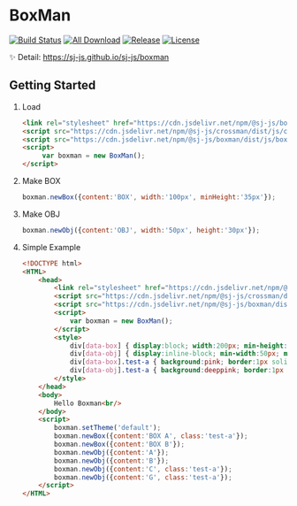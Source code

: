 # BoxMan

[![Build Status](https://travis-ci.org/sj-js/boxman.svg?branch=master)](https://travis-ci.org/sj-js/boxman)
[![All Download](https://img.shields.io/github/downloads/sj-js/boxman/total.svg)](https://github.com/sj-js/boxman/releases)
[![Release](https://img.shields.io/github/release/sj-js/boxman.svg)](https://github.com/sj-js/boxman/releases)
[![License](https://img.shields.io/github/license/sj-js/boxman.svg)](https://github.com/sj-js/boxman/releases)

✨ Detail: https://sj-js.github.io/sj-js/boxman



## Getting Started

1. Load
    ```html
    <link rel="stylesheet" href="https://cdn.jsdelivr.net/npm/@sj-js/boxman/dist/css/boxman.css">
    <script src="https://cdn.jsdelivr.net/npm/@sj-js/crossman/dist/js/crossman.js"></script>
    <script src="https://cdn.jsdelivr.net/npm/@sj-js/boxman/dist/js/boxman.js"></script>
    <script>
         var boxman = new BoxMan();
    </script>
    ```  

2. Make BOX 
    ```js
    boxman.newBox({content:'BOX', width:'100px', minHeight:'35px'});
    ```

3. Make OBJ
    ```js
    boxman.newObj({content:'OBJ', width:'50px', height:'30px'});
    ```
    
4. Simple Example
    ```html
    <!DOCTYPE html>
    <HTML>
        <head>
            <link rel="stylesheet" href="https://cdn.jsdelivr.net/npm/@sj-js/boxman/dist/css/boxman.css">
            <script src="https://cdn.jsdelivr.net/npm/@sj-js/crossman/dist/js/crossman.js"></script>
            <script src="https://cdn.jsdelivr.net/npm/@sj-js/boxman/dist/js/boxman.js"></script>
            <script>
                var boxman = new BoxMan();
            </script>
            <style>
                div[data-box] { display:block; width:200px; min-height:30px;}
                div[data-obj] { display:inline-block; min-width:50px; min-height:30px;}
                div[data-box].test-a { background:pink; border:1px solid black; }
                div[data-obj].test-a { background:deeppink; border:1px solid black; }
            </style>
        </head>
        <body>
            Hello Boxman<br/>
        </body>
        <script>
            boxman.setTheme('default');
            boxman.newBox({content:'BOX A', class:'test-a'});
            boxman.newBox({content:'BOX B'});
            boxman.newObj({content:'A'});
            boxman.newObj({content:'B'});
            boxman.newObj({content:'C', class:'test-a'});
            boxman.newObj({content:'G', class:'test-a'});
        </script>
    </HTML>
    ```
